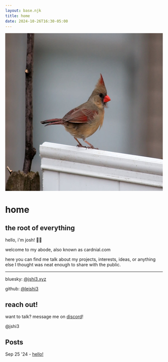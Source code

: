 ```yaml
---
layout: base.njk
title: home
date: 2024-10-26T16:30-05:00
---
```


<div class="float-container">
    <img class="skewed" style="aspect-ratio: 1;" src="/img/cardinal.jpg">
</div>

# home
## the root of everything

hello, i'm josh! 👋🏾

welcome to my abode, also known as cardnial.com

here you can find me talk about my projects, interests, ideas, or anything else I thought was neat enough to share with the public.

---

bluesky: [@jshi3.xyz](https://bsky.app/profile/jshi3.xyz)

github: [@lejshi3](https://github.com/lejshi3)

<div class="float-container">
    <div class="floating-box skewed">
        <h2>reach out!</h2>
        <p>want to talk? message me on <a href="https://discord.com">discord</a>!</p>
        <p>@jshi3</p>
    </div>
</div>

## Posts

Sep 25 '24 - [hello!](/posts/hello/)
